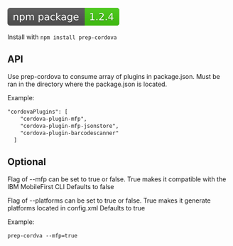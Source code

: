[![npm version](https://github.com/derekcdaley/prep-cordova/blob/master/npm.svg)](http://badge.fury.io/js/badge-list)

Install with `npm install prep-cordova`

## API
Use prep-cordova to consume array of plugins in package.json. Must be ran
in the directory where the package.json is located.

Example:
```
"cordovaPlugins": [
    "cordova-plugin-mfp",
    "cordova-plugin-mfp-jsonstore",
    "cordova-plugin-barcodescanner"
  ]
```

## Optional
Flag of --mfp can be set to true or false.
True makes it compatible with the IBM MobileFirst CLI
Defaults to false

Flag of --platforms can be set to true or false.
True makes it generate platforms located in config.xml
Defaults to true

Example:
```
prep-cordva --mfp=true
```
